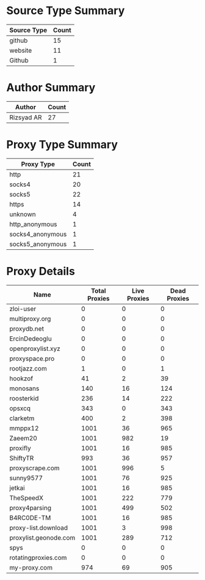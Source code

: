 # Source Type Summary

| Source Type | Count |
|-------------|-------|
| github | 15 |
| website | 11 |
| Github | 1 |


# Author Summary

| Author | Count |
|--------|-------|
| Rizsyad AR | 27 |


# Proxy Type Summary

| Proxy Type | Count |
|------------|-------|
| http | 21 |
| socks4 | 20 |
| socks5 | 22 |
| https | 14 |
| unknown | 4 |
| http_anonymous | 1 |
| socks4_anonymous | 1 |
| socks5_anonymous | 1 |


# Proxy Details

| Name | Total Proxies | Live Proxies | Dead Proxies |
|------|---------------|--------------|---------------|
| zloi-user | 0 | 0 | 0 |
| multiproxy.org | 0 | 0 | 0 |
| proxydb.net | 0 | 0 | 0 |
| ErcinDedeoglu | 0 | 0 | 0 |
| openproxylist.xyz | 0 | 0 | 0 |
| proxyspace.pro | 0 | 0 | 0 |
| rootjazz.com | 1 | 0 | 1 |
| hookzof | 41 | 2 | 39 |
| monosans | 140 | 16 | 124 |
| roosterkid | 236 | 14 | 222 |
| opsxcq | 343 | 0 | 343 |
| clarketm | 400 | 2 | 398 |
| mmppx12 | 1001 | 36 | 965 |
| Zaeem20 | 1001 | 982 | 19 |
| proxifly | 1001 | 16 | 985 |
| ShiftyTR | 993 | 36 | 957 |
| proxyscrape.com | 1001 | 996 | 5 |
| sunny9577 | 1001 | 76 | 925 |
| jetkai | 1001 | 16 | 985 |
| TheSpeedX | 1001 | 222 | 779 |
| proxy4parsing | 1001 | 499 | 502 |
| B4RC0DE-TM | 1001 | 16 | 985 |
| proxy-list.download | 1001 | 3 | 998 |
| proxylist.geonode.com | 1001 | 289 | 712 |
| spys | 0 | 0 | 0 |
| rotatingproxies.com | 0 | 0 | 0 |
| my-proxy.com | 974 | 69 | 905 |
